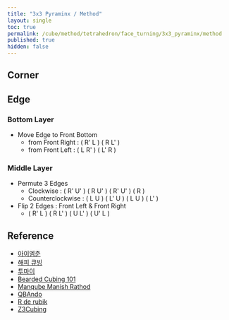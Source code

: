 ```yaml
---
title: "3x3 Pyraminx / Method"
layout: single
toc: true
permalink: /cube/method/tetrahedron/face_turning/3x3_pyraminx/method
published: true
hidden: false
---
```


<head>
  <base target="_blank">
  <link
    rel   = "stylesheet"
    type  = "text/css"
    href  = "/assets/css/twisty/Tetrahedron/3x3_Pyraminx.css"
  >
  <script
    src   = "https://cdn.cubing.net/js/cubing/twisty"
    type  = "module"
    defer
  ></script>
</head>



## Corner



## Edge

### Bottom Layer

- Move Edge to Front Bottom
  - from Front Right : ( R' L ) ( R L' )
    <div class="twisty-wrapper">
      <twisty-player
        dark-mode                 = "dark"
        background                = "none"
        puzzle                    = "pyraminx"
        experimental-stickering   = "full"
        alg                       = "R' L R L'"
        experimental-setup-alg    = ""
        experimental-setup-anchor = "end"
        tempo-scale               = "1.3"
      ></twisty-player>
    </div>
  - from Front Left : ( L R' ) ( L' R )
    <div class="twisty-wrapper">
      <twisty-player
        dark-mode                 = "dark"
        background                = "none"
        puzzle                    = "pyraminx"
        experimental-stickering   = "full"
        alg                       = "L R' L' R"
        experimental-setup-alg    = ""
        experimental-setup-anchor = "end"
        tempo-scale               = "1.3"
      ></twisty-player>
    </div>

### Middle Layer

- Permute 3 Edges
  - Clockwise : ( R' U' ) ( R U' ) ( R' U' ) ( R )
    <div class="twisty-wrapper">
      <twisty-player
        dark-mode                 = "dark"
        background                = "none"
        puzzle                    = "pyraminx"
        experimental-stickering   = "full"
        alg                       = "R' U' R U' R' U' R"
        experimental-setup-alg    = ""
        experimental-setup-anchor = "end"
        tempo-scale               = "1.3"
      ></twisty-player>
    </div>
  - Counterclockwise : ( L U ) ( L' U ) ( L U ) ( L' )
    <div class="twisty-wrapper">
      <twisty-player
        dark-mode                 = "dark"
        background                = "none"
        puzzle                    = "pyraminx"
        experimental-stickering   = "full"
        alg                       = "L U L' U L U L'"
        experimental-setup-alg    = ""
        experimental-setup-anchor = "end"
        tempo-scale               = "1.3"
      ></twisty-player>
    </div>
- Flip 2 Edges : Front Left & Front Right
  - ( R' L ) ( R L' ) ( U L' ) ( U' L )
    <div class="twisty-wrapper">
      <twisty-player
        dark-mode                 = "dark"
        background                = "none"
        puzzle                    = "pyraminx"
        experimental-stickering   = "full"
        alg                       = "R' L R L' U L' U' L"
        experimental-setup-alg    = ""
        experimental-setup-anchor = "end"
        tempo-scale               = "1.3"
      ></twisty-player>
    </div>



## Reference

- [아이엠준](https://youtu.be/mO3excjvvoA)
- [해피 큐빙](https://youtu.be/SlIcRFwF3ck)
- [투마이](https://youtu.be/5L4vhS1rqeE)
- [Bearded Cubing 101](https://youtu.be/qkq3HCHXtAE)
- [Manqube Manish Rathod](https://youtu.be/p0Z1M7fO_PQ)
- [QBAndo](https://youtu.be/EuLer0aKTEg)
- [R de rubik](https://youtu.be/S2Utcn3szvQ)
- [Z3Cubing](https://youtu.be/xIQtn2qazvg)
